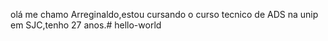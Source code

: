 olá me chamo Arreginaldo,estou cursando o curso tecnico de ADS na unip em SJC,tenho 27 anos.# hello-world
